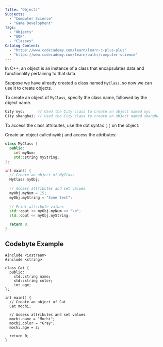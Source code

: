 ```yaml
---
Title: "Objects"
Subjects:
  - "Computer Science"
  - "Game Development"
Tags: 
  - "Objects"
  - "OOP"
  - "Classes"
Catalog Content:
  - "https://www.codecademy.com/learn/learn-c-plus-plus"
  - "https://www.codecademy.com/learn/paths/computer-science"
---
```


In C++, an object is an instance of a class that encapsulates data and functionality pertaining to that data.

Suppose we have already created a class named `MyClass`, so now we can use it to create objects.

To create an object of `MyClass`, specify the class name, followed by the object name.

```cpp
City nyc;      // Used the City class to create an object named nyc
City shanghai; // Used the City class to create an object named shanghai
```

To access the class attributes, use the dot syntax (`.`) on the object:

Create an object called `myObj` and access the attributes:

```cpp
class MyClass {       
  public:
    int myNum;
    std::string myString;
};

int main() {
  // Create an object of MyClass
  MyClass myObj;
   
  // Access attributes and set values
  myObj.myNum = 15; 
  myObj.myString = "Some text";
   
  // Print attribute values
  std::cout << myObj.myNum << "\n";
  std::cout << myObj.myString;

  return 0;
}
```

## Codebyte Example

```codebyte/cpp
#include <iostream>
#include <string>

class Cat {       
  public:
    std::string name;
    std::string color;
    int age;
};

int main() {
  // Create an object of Cat
  Cat mochi;

  // Access attributes and set values
  mochi.name = "Mochi"; 
  mochi.color = "Gray";
  mochi.age = 2;

  return 0;
}
